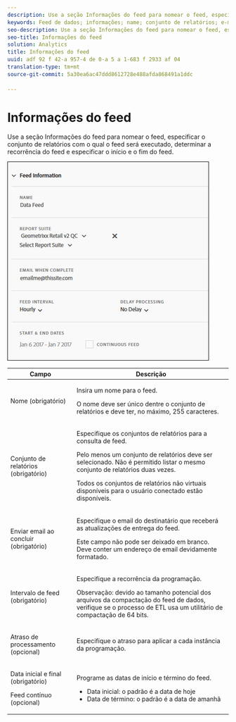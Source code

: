 ```yaml
---
description: Use a seção Informações do feed para nomear o feed, especificar o conjunto de relatórios com o qual o feed será executado, determinar a recorrência do feed e especificar o início e o fim do feed.
keywords: Feed de dados; informações; name; conjunto de relatórios; e-mail quando concluído; e-mail; intervalo; feed; atrasar o processamento; delay; start; end; date; feed contínuo
seo-description: Use a seção Informações do feed para nomear o feed, especificar o conjunto de relatórios com o qual o feed será executado, determinar a recorrência do feed e especificar o início e o fim do feed.
seo-title: Informações do feed
solution: Analytics
title: Informações do feed
uuid: adf 92 f 42-a 957-4 de 0-a 5 a 1-683 f 2933 af 04
translation-type: tm+mt
source-git-commit: 5a30ea6ac47ddd8612728e488afda868491a1ddc

---
```



# Informações do feed

Use a seção Informações do feed para nomear o feed, especificar o conjunto de relatórios com o qual o feed será executado, determinar a recorrência do feed e especificar o início e o fim do feed.

![](assets/feed-info.jpg)

<table id="table_C98C7C3CE4194BEF819E792793EBC517">
 <thead>
  <tr>
   <th colname="col1" class="entry"> Campo </th>
   <th colname="col2" class="entry"> Descrição </th>
  </tr>
 </thead>
 <tbody> 
  <tr> 
   <td colname="col1"> <p>Nome (obrigatório) </p> </td>
   <td colname="col2"> <p>Insira um nome para o feed. </p> <p>O nome deve ser único dentre o conjunto de relatórios e deve ter, no máximo, 255 caracteres. </p> </td>
  </tr>
  <tr>
   <td colname="col1"> <p>Conjunto de relatórios (obrigatório) </p> </td>
   <td colname="col2"> <p>Especifique os conjuntos de relatórios para a consulta de feed. </p> <p>Pelo menos um conjunto de relatórios deve ser selecionado. Não é permitido listar o mesmo conjunto de relatórios duas vezes. </p> <p>Todos os conjuntos de relatórios não virtuais disponíveis para o usuário conectado estão disponíveis. </p></td>
  </tr>
  <tr>
   <td colname="col1"> <p>Enviar email ao concluir (obrigatório) </p> </td>
   <td colname="col2"> <p>Especifique o email do destinatário que receberá as atualizações de entrega do feed. </p> <p>Este campo não pode ser deixado em branco. Deve conter um endereço de email devidamente formatado. </p> </td>
  </tr>
  <tr>
   <td colname="col1"> <p>Intervalo de feed (obrigatório) </p> </td>
   <td colname="col2"> <p>Especifique a recorrência da programação. </p> <p>Observação: devido ao tamanho potencial dos arquivos da compactação do feed de dados, verifique se o processo de ETL usa um utilitário de compactação de 64 bits. </p> </td>
  </tr>
  <tr>
   <td colname="col1"> <p>Atraso de processamento (opcional) </p> </td>
   <td colname="col2"> <p>Especifique o atraso para aplicar a cada instância da programação. </p> </td>
  </tr>
  <tr>
   <td colname="col1"> <p>Data inicial e final (obrigatório) </p> <p>Feed contínuo (opcional) </p> </td>
   <td colname="col2"> <p>Programe as datas de início e término do feed. </p> <p>
     <ul id="ul_509977336CD34032924B48E043E8CBC7">
      <li id="li_BFB5B6ADCB184D839C9BA42DB3DCAF32">Data inicial: o padrão é a data de hoje </li>
      <li id="li_34F8DB45D9B54076840D1A0B782812D3">Data de término: o padrão é a data de amanhã </li>
     </ul>
     </p> </td>
  </tr>
 </tbody>
</table>